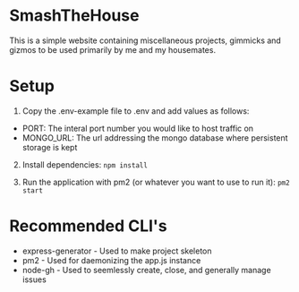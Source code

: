 # SmashTheHouse

This is a simple website containing miscellaneous projects, gimmicks and gizmos to be used primarily by me and my housemates.

# Setup

1. Copy the .env-example file to .env and add values as follows:
  * PORT: The interal port number you would like to host traffic on
  * MONGO_URL: The url addressing the mongo database where persistent storage is kept

2. Install dependencies: `npm install`

3. Run the application with pm2 (or whatever you want to use to run it): `pm2 start`

# Recommended CLI's

* express-generator - Used to make project skeleton
* pm2 - Used for daemonizing the app.js instance
* node-gh - Used to seemlessly create, close, and generally manage issues
